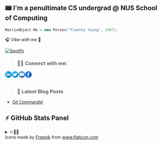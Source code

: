 ## 📟 I'm a penultimate CS undergrad @ NUS School of Computing 

```cpp
MatrixObject Me = new Person("Timothy Young", 1997);
```
🎧 _Vibe with me_ 🎺

[![Spotify](https://spotify-stats-timothyoung97.vercel.app/api/spotify)](https://open.spotify.com/user/31qd72w5v25ss2gn6tpaoaenqfru)


> ### 🤝🏼 Connect with me:

[<img align="left" alt="Timothyoung | LinkedIn" width="22px" src="public\linkedin.png" />][linkedin]
[<img align="left" alt="Timothyoung | Twitter" width="22px" src="public\twitter.png" />][twitter]
[<img align="left" alt="Timothyoung | Email" width="22px" src="public\email.png" />][email]
[<img align="left" alt="Timothyoung | Facebook" width="22px" src="public\facebook.png" />][facebook]

<br />
<br />

> ### 📕 Latest Blog Posts

<!-- BLOG-POST-LIST:START -->
- [Git Commands!](https://dev.to/timothyoung97/git-commands-3pkh)
<!-- BLOG-POST-LIST:END -->

## ⚡ GitHub Stats Panel

<details>
  <summary>♾️📶🆙</summary>

  <h4><i>Recent Activities</i></h2>

<!--START_SECTION:activity-->
1. 🎉 Merged PR [#1](https://github.com/Timothyoung97/RenderingEngine/pull/1) in [Timothyoung97/RenderingEngine](https://github.com/Timothyoung97/RenderingEngine)
2. 💪 Opened PR [#406](https://github.com/CS3247-Game-Development-Team-6/Doodles/pull/406) in [CS3247-Game-Development-Team-6/Doodles](https://github.com/CS3247-Game-Development-Team-6/Doodles)
3. 💪 Opened PR [#403](https://github.com/CS3247-Game-Development-Team-6/Doodles/pull/403) in [CS3247-Game-Development-Team-6/Doodles](https://github.com/CS3247-Game-Development-Team-6/Doodles)
4. ❗️ Closed issue [#386](https://github.com/CS3247-Game-Development-Team-6/Doodles/issues/386) in [CS3247-Game-Development-Team-6/Doodles](https://github.com/CS3247-Game-Development-Team-6/Doodles)
5. 🗣 Commented on [#386](https://github.com/CS3247-Game-Development-Team-6/Doodles/issues/386) in [CS3247-Game-Development-Team-6/Doodles](https://github.com/CS3247-Game-Development-Team-6/Doodles)
<!--END_SECTION:activity-->

---

<h4><i>General Stats</i></h2>

  <p align="center">
    <code><img align="center" src="https://github-readme-stats.vercel.app/api?username=Timothyoung97&count_private=true&show_icons=true&theme=blue-green" /></code>
    <code><img align="center" src="https://github-readme-stats.vercel.app/api/top-langs/?username=Timothyoung97&theme=blue-green&count_private=true" /></code>
  </p>  

---

<h4><i>Activity</i></h2>

  <p align="center">
    <code><img align="center" src="http://github-readme-streak-stats.herokuapp.com?user=Timothyoung97&theme=chartreuse-dark&date_format=M%20j%5B%2C%20Y%5D" /></code>
  </p>  

---

<h4><i>Contribution Graph</i></h2>

  <p align="center">
    <code><img align="center" src="./profile-3d-contrib/profile-night-green.svg" /></code>
  </p>  

---

<h4><i>Wakatime Stats</i></h2>
    
<!--START_SECTION:waka-->
![Code Time](http://img.shields.io/badge/Code%20Time-910%20hrs%2022%20mins-blue)

![Profile Views](http://img.shields.io/badge/Profile%20Views-0-blue)

![Lines of code](https://img.shields.io/badge/From%20Hello%20World%20I%27ve%20Written-105.3%20million%20lines%20of%20code-blue)

**🐱 My GitHub Data** 

> 📦 2.1 MB Used in GitHub's Storage 
 > 
> 🏆 1,068 Contributions in the Year 2023
 > 
> 💼 Opted to Hire
 > 
> 📜 23 Public Repositories 
 > 
> 🔑 22 Private Repositories 
 > 
**I'm an Early 🐤** 

```text
🌞 Morning                3910 commits        █████░░░░░░░░░░░░░░░░░░░░   19.82 % 
🌆 Daytime                9918 commits        █████████████░░░░░░░░░░░░   50.27 % 
🌃 Evening                4157 commits        █████░░░░░░░░░░░░░░░░░░░░   21.07 % 
🌙 Night                  1745 commits        ██░░░░░░░░░░░░░░░░░░░░░░░   08.84 % 
```
📅 **I'm Most Productive on Wednesday** 

```text
Monday                   3645 commits        █████░░░░░░░░░░░░░░░░░░░░   18.47 % 
Tuesday                  3491 commits        ████░░░░░░░░░░░░░░░░░░░░░   17.69 % 
Wednesday                3848 commits        █████░░░░░░░░░░░░░░░░░░░░   19.50 % 
Thursday                 2994 commits        ████░░░░░░░░░░░░░░░░░░░░░   15.17 % 
Friday                   2819 commits        ████░░░░░░░░░░░░░░░░░░░░░   14.29 % 
Saturday                 1550 commits        ██░░░░░░░░░░░░░░░░░░░░░░░   07.86 % 
Sunday                   1383 commits        ██░░░░░░░░░░░░░░░░░░░░░░░   07.01 % 
```


📊 **This Week I Spent My Time On** 

```text
🕑︎ Time Zone: Asia/Singapore

💬 Programming Languages: 
C++                      20 hrs 59 mins      ██████████████████░░░░░░░   73.62 % 
HLSL                     6 hrs 43 mins       ██████░░░░░░░░░░░░░░░░░░░   23.59 % 
Batchfile                28 mins             ░░░░░░░░░░░░░░░░░░░░░░░░░   01.65 % 
C                        9 mins              ░░░░░░░░░░░░░░░░░░░░░░░░░   00.58 % 
CMake                    8 mins              ░░░░░░░░░░░░░░░░░░░░░░░░░   00.50 % 

🔥 Editors: 
Visual Studio            20 hrs 58 mins      ██████████████████░░░░░░░   73.59 % 
VS Code                  7 hrs 31 mins       ███████░░░░░░░░░░░░░░░░░░   26.41 % 

🐱‍💻 Projects: 
RenderingEngine          28 hrs 19 mins      █████████████████████████   99.34 % 
microprofile             11 mins             ░░░░░░░░░░░░░░░░░░░░░░░░░   00.66 % 

💻 Operating System: 
Windows                  28 hrs 30 mins      █████████████████████████   100.00 % 
```

**I Mostly Code in C++** 

```text
C++                      7 repos             █████░░░░░░░░░░░░░░░░░░░░   21.88 % 
Python                   5 repos             ████░░░░░░░░░░░░░░░░░░░░░   15.62 % 
C#                       4 repos             ███░░░░░░░░░░░░░░░░░░░░░░   12.50 % 
HTML                     2 repos             ██░░░░░░░░░░░░░░░░░░░░░░░   06.25 % 
Jupyter Notebook         2 repos             ██░░░░░░░░░░░░░░░░░░░░░░░   06.25 % 
```



**Timeline**

![Lines of Code chart](https://raw.githubusercontent.com/Timothyoung97/Timothyoung97/main/assets/bar_graph.png)


 Last Updated on 30/10/2023 18:39:18 UTC
<!--END_SECTION:waka-->
    
</details>

[facebook]: https://www.facebook.com/TimYoung97
[email]: mailto:e0518553@u.nus.edu
[twitter]: https://twitter.com/timothyoung97
[linkedin]: https://www.linkedin.com/in/shiyuan-yang97/

<div>Icons made by <a href="https://www.freepik.com" title="Freepik">Freepik</a> from <a href="https://www.flaticon.com/" title="Flaticon">www.flaticon.com</a></div>
